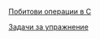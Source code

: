 [Побитови операции в C](https://en.wikipedia.org/wiki/Bitwise_operations_in_C)

[Задачи за упражнение](https://codeforwin.org/2016/01/bitwise-operator-programming-exercises-and-solutions-in-c.html)
